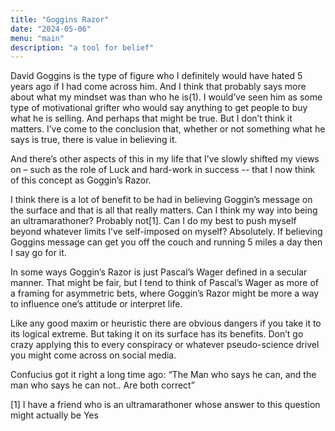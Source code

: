 ```yaml
---
title: "Goggins Razor"
date: "2024-05-06"
menu: "main"
description: "a tool for belief"
---
```




David Goggins is the type of figure who I definitely would have hated 5 years ago if I had come across him. And I think that probably says more about what my mindset was than who he is(1). I would’ve seen him as some type of motivational grifter who would say anything to get people to buy what he is selling. And perhaps that might be true. But I don’t think it matters. I’ve come to the conclusion that, whether or not something what he says is true, there is value in believing it.

And there’s other aspects of this in my life that I’ve slowly shifted my views on – such as the role of Luck and hard-work in success -- that I now think of this concept as Goggin’s Razor. 

I think there is a lot of benefit to be had in believing Goggin’s message on the surface and that is all that really matters. Can I think my way into being an ultramarathoner? Probably not[1]. Can I do my best to push myself beyond whatever limits I’ve self-imposed on myself? Absolutely. If believing Goggins message can get you off the couch and running 5 miles a day then I say go for it. 

In some ways Goggin’s Razor is just Pascal’s Wager defined in a secular manner. That might be fair, but I tend to think of Pascal’s Wager as more of a framing for asymmetric bets, where Goggin’s Razor might be more a way to influence one’s attitude or interpret life. 

Like any good maxim or heuristic there are obvious dangers if you take it to its logical extreme. But taking it on its surface has its benefits. Don’t go crazy applying this to every conspiracy or whatever pseudo-science drivel you might come across on social media. 

Confucius got it right a long time ago: “The Man who says he can, and the man who says he can not.. Are both correct”


[1] I have a friend who is an ultramarathoner whose answer to this question might actually be Yes
